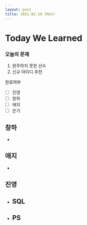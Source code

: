 ```yaml
---
layout: post
title: 2021.02.19 (Mon)
---
```


# Today We Learned

###  오늘의 문제

1. 완주하지 못한 선수
2. 신규 아이디 추천

완료여부  
- [ ] 진영 
- [ ] 창하 
- [ ] 애지 
- [ ] 은기

## 창하

- 

## 애지
- 

## 진영

- SQL
  - 
- PS
  - 



